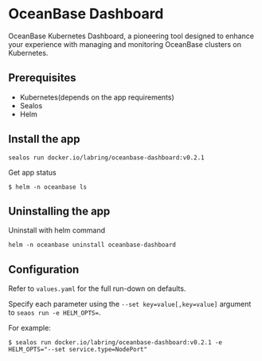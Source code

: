 # OceanBase Dashboard

OceanBase Kubernetes Dashboard, a pioneering tool designed to enhance your experience with managing and monitoring OceanBase clusters on Kubernetes. 

## Prerequisites

- Kubernetes(depends on the app requirements)
- Sealos
- Helm

## Install the app

```shell
sealos run docker.io/labring/oceanbase-dashboard:v0.2.1
```

Get app status

```shell
$ helm -n oceanbase ls
```

## Uninstalling the app

Uninstall with helm command

```shell
helm -n oceanbase uninstall oceanbase-dashboard
```

## Configuration

Refer to  `values.yaml` for the full run-down on defaults.

Specify each parameter using the `--set key=value[,key=value]` argument to `seaos run -e HELM_OPTS=`. 

For example:

```shell
$ sealos run docker.io/labring/oceanbase-dashboard:v0.2.1 -e HELM_OPTS="--set service.type=NodePort"
```
